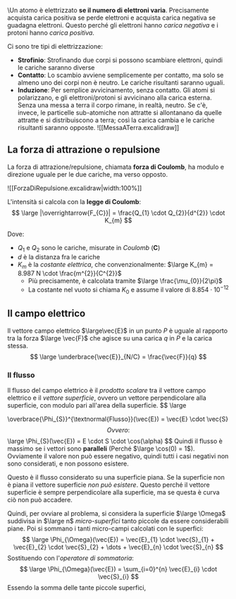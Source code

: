 \Un atomo è elettrizzato **se il numero di elettroni varia**. Precisamente acquista carica positiva se perde elettroni e acquista carica negativa se guadagna elettroni. Questo perché gli elettroni hanno *carica negativa* e i protoni hanno *carica positiva*.

Ci sono tre tipi di elettrizzazione:
- **Strofinio**: Strofinando due corpi si possono scambiare elettroni, quindi le cariche saranno diverse
- **Contatto**: Lo scambio avviene semplicemente per contatto, ma solo se almeno uno dei corpi non è neutro. Le cariche risultanti saranno uguali.
- **Induzione**: Per semplice avvicinamento, senza contatto. Gli atomi si polarizzano, e gli elettroni/protoni si avvicinano alla carica esterna.
  Senza una messa a terra il corpo rimane, in realtà, neutro. Se c'è, invece, le particelle 
  sub-atomiche non attratte si allontanano da quelle attratte e si distribuiscono a terra; così la carica cambia e le cariche risultanti saranno opposte.
  ![[MessaATerra.excalidraw]]

## La forza di attrazione o repulsione
La forza di attrazione/repulsione, chiamata **forza di Coulomb**, ha modulo e direzione uguale per le due cariche, ma verso opposto.

![[ForzaDiRepulsione.excalidraw|width:100%]]

L'intensità si calcola con la **legge di Coulomb**:
$$
\large
|\overrightarrow{F_{C}}| =
\frac{Q_{1} \cdot Q_{2}}{d^{2}} \cdot K_{m} 
$$

Dove:
- $Q_{1}$ e $Q_{2}$ sono le cariche, misurate in *Coulomb* (**C**)
- $d$ è la distanza fra le cariche
- $K_{m}$ è la *costante elettrica*, che convenzionalmente: $\large K_{m} = 8.987 N \cdot \frac{m^{2}}{C^{2}}$ 
	- Più precisamente, è calcolata tramite $\large \frac{\mu_{0}}{2\pi}$ 
	- La costante nel vuoto si chiama $K_{0}$ e assume il valore di $8.854 \cdot 10^{-12}$

## Il campo elettrico

Il vettore campo elettrico $\large\vec{E}$  in un punto $P$ è uguale al rapporto tra la forza $\large \vec{F}$ che agisce su una carica $q$ in $P$ e la carica stessa.
$$
\large
\underbrace{\vec{E}}_{N/C} = \frac{\vec{F}}{q}
$$
### Il flusso
Il flusso del campo elettrico è il *prodotto scalare* tra il vettore campo elettrico e il *vettore superficie*, ovvero un vettore perpendicolare alla superficie, con modulo pari all'area della superficie.
$$
\large

\overbrace{\Phi_{S}}^{\textnormal{Flusso}}(\vec{E}) =
\vec{E} \cdot \vec{S}
$$
Ovvero:
$$
\large
\Phi_{S}(\vec{E}) = E \cdot S \cdot \cos(\alpha)
$$
Quindi il flusso è massimo se i vettori sono **paralleli** (Perché $\large \cos(0) = 1$). Ovviamente il valore non può essere negativo, quindi tutti i casi negativi non sono considerati, e non possono esistere.

Questo è il flusso considerato su una superficie piana. Se la superficie non è piana il vettore superficie *non può esistere*. Questo perché il vettore superficie è sempre perpendicolare alla superficie, ma se questa è curva ciò non può accadere. 

Quindi, per ovviare al problema, si considera la superficie $\large \Omega$ suddivisa in $\large n$ *micro-superfici* tanto piccole da essere considerabili piane. 
Poi si sommano i tanti micro-campi calcolati con le superfici:
$$
\large
\Phi_{\Omega}(\vec{E}) = \vec{E}_{1} \cdot \vec{S}_{1} + \vec{E}_{2} \cdot \vec{S}_{2} + \dots + \vec{E}_{n} \cdot \vec{S}_{n}
$$
Sostituendo con l'*operatore di sommatoria*:
$$
\large
\Phi_{\Omega}(\vec{E}) =
\sum_{i=0}^{n} \vec{E}_{i} \cdot \vec{S}_{i}
$$
Essendo la somma delle tante piccole superfici,